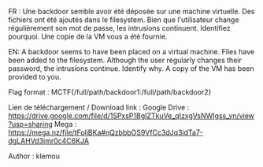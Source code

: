 FR : Une backdoor semble avoir été déposée sur une machine virtuelle. Des fichiers ont été ajoutés dans le filesystem. Bien que l'utilisateur change régulièrement son mot de passe, les intrusions continuent. Identifiez pourquoi. Une copie de la VM vous a été fournie.

EN: A backdoor seems to have been placed on a virtual machine. Files have been added to the filesystem. Although the user regularly changes their password, the intrusions continue. Identify why. A copy of the VM has been provided to you.

Flag format : MCTF{/full/path/backdoor1:/full/path/backdoor2}

Lien de téléchargement / Download link : Google Drive : https://drive.google.com/file/d/1SPxsP1BgIZTkuVe_qIzxgVsNWIgss_vn/view?usp=sharing Mega : https://mega.nz/file/tFoljBKa#nQzbbbOS9VfCc3dJq3idTa7-dgLAHVd3jmr0c4C6KJA

Author : klemou
